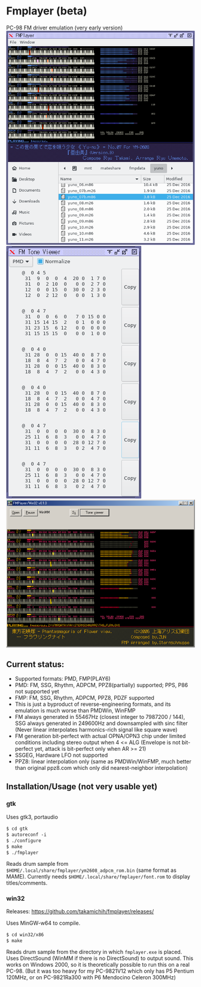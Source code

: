 # Fmplayer (beta)
PC-98 FM driver emulation (very early version)
![gtk screenshot](/img/screenshot_gtk.png?raw=true)
![gtk toneviewer screenshot](/img/screenshot_gtk.toneview.png?raw=true)
![w2k screenshot](/img/screenshotw2k.png?raw=true)

## Current status:
* Supported formats: PMD, FMP(PLAY6)
* PMD: FM, SSG, Rhythm, ADPCM, PPZ8(partially) supported; PPS, P86 not supported yet
* FMP: FM, SSG, Rhythm, ADPCM, PPZ8, PDZF supported
* This is just a byproduct of reverse-engineering formats, and its emulation is much worse than PMDWin, WinFMP
* FM always generated in 55467Hz (closest integer to 7987200 / 144), SSG always generated in 249600Hz and downsampled with sinc filter (Never linear interpolates harmonics-rich signal like square wave)
* FM generation bit-perfect with actual OPNA/OPN3 chip under limited conditions including stereo output when 4 <= ALG (Envelope is not bit-perfect yet, attack is bit-perfect only when AR >= 21)
* SSGEG, Hardware LFO not supported
* PPZ8: linear interpolation only (same as PMDWin/WinFMP, much better than original ppz8.com which only did nearest-neighbor interpolation)

## Installation/Usage (not very usable yet)
### gtk
Uses gtk3, portaudio
```
$ cd gtk
$ autoreconf -i
$ ./configure
$ make
$ ./fmplayer
```
Reads drum sample from `$HOME/.local/share/fmplayer/ym2608_adpcm_rom.bin` (same format as MAME).
Currently needs `$HOME/.local/share/fmplayer/font.rom` to display titles/comments.

### win32
Releases:
https://github.com/takamichih/fmplayer/releases/

Uses MinGW-w64 to compile.
```
$ cd win32/x86
$ make
```
Reads drum sample from the directory in which `fmplayer.exe` is placed.
Uses DirectSound (WinMM if there is no DirectSound) to output sound. This works on Windows 2000, so it is  theoretically possible to run this on a real PC-98. (But it was too heavy for my PC-9821V12 which only has P5 Pentium 120MHz, or on PC-9821Ra300 with P6 Mendocino Celeron 300MHz)
